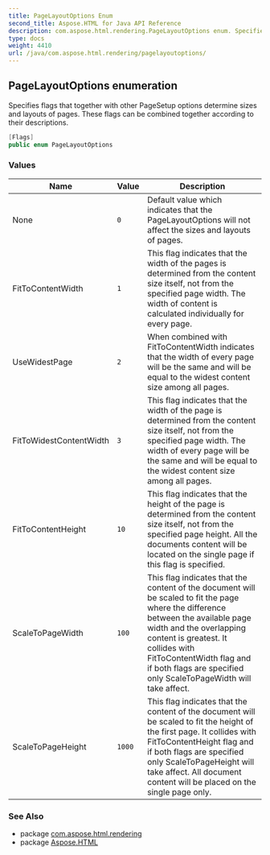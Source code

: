 ```yaml
---
title: PageLayoutOptions Enum
second_title: Aspose.HTML for Java API Reference
description: com.aspose.html.rendering.PageLayoutOptions enum. Specifies flags that together with other PageSetup options determine sizes and layouts of pages. These flags can be combined together according to their descriptions
type: docs
weight: 4410
url: /java/com.aspose.html.rendering/pagelayoutoptions/
---
```

## PageLayoutOptions enumeration

Specifies flags that together with other PageSetup options determine sizes and layouts of pages. These flags can be combined together according to their descriptions.

```java
[Flags]
public enum PageLayoutOptions
```

### Values

| Name | Value | Description |
| --- | --- | --- |
| None | `0` | Default value which indicates that the PageLayoutOptions will not affect the sizes and layouts of pages. |
| FitToContentWidth | `1` | This flag indicates that the width of the pages is determined from the content size itself, not from the specified page width. The width of content is calculated individually for every page. |
| UseWidestPage | `2` | When combined with FitToContentWidth indicates that the width of every page will be the same and will be equal to the widest content size among all pages. |
| FitToWidestContentWidth | `3` | This flag indicates that the width of the page is determined from the content size itself, not from the specified page width. The width of every page will be the same and will be equal to the widest content size among all pages. |
| FitToContentHeight | `10` | This flag indicates that the height of the page is determined from the content size itself, not from the specified page height. All the documents content will be located on the single page if this flag is specified. |
| ScaleToPageWidth | `100` | This flag indicates that the content of the document will be scaled to fit the page where the difference between the available page width and the overlapping content is greatest. It collides with FitToContentWidth flag and if both flags are specified only ScaleToPageWidth will take affect. |
| ScaleToPageHeight | `1000` | This flag indicates that the content of the document will be scaled to fit the height of the first page. It collides with FitToContentHeight flag and if both flags are specified only ScaleToPageHeight will take affect. All document content will be placed on the single page only. |

### See Also

* package [com.aspose.html.rendering](../../com.aspose.html.rendering/)
* package [Aspose.HTML](../../)
